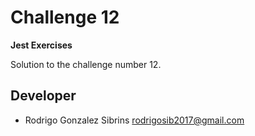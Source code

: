# Challenge 12

**Jest Exercises**

Solution to the challenge number 12.

## Developer

- Rodrigo Gonzalez Sibrins <rodrigosib2017@gmail.com>